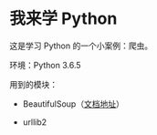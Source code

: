 # 我来学 Python

这是学习 Python 的一个小案例：爬虫。

环境：Python 3.6.5 

用到的模块：

+ BeautifulSoup（[文档地址](https://www.crummy.com/software/BeautifulSoup/bs4/doc/index.zh.html)）

+ urllib2
